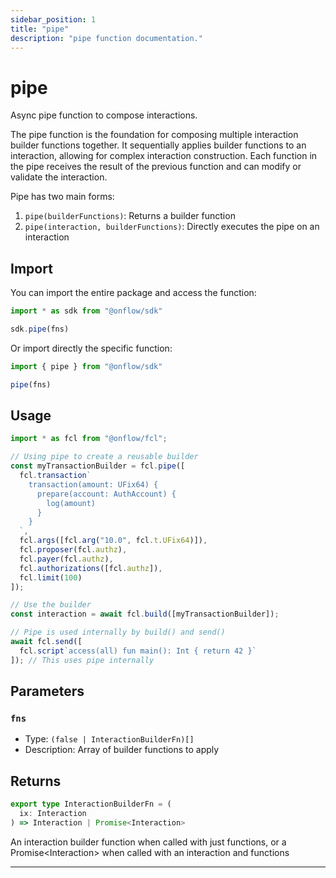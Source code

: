 ```yaml
---
sidebar_position: 1
title: "pipe"
description: "pipe function documentation."
---
```


<!-- THIS DOCUMENT IS AUTO-GENERATED FROM [onflow/sdk/src/interaction/interaction.ts](https://github.com/onflow/fcl-js/tree/master/packages/sdk/src/interaction/interaction.ts). DO NOT EDIT MANUALLY -->

# pipe

Async pipe function to compose interactions.

The pipe function is the foundation for composing multiple interaction builder functions together.
It sequentially applies builder functions to an interaction, allowing for complex interaction construction.
Each function in the pipe receives the result of the previous function and can modify or validate the interaction.

Pipe has two main forms:
1. `pipe(builderFunctions)`: Returns a builder function
2. `pipe(interaction, builderFunctions)`: Directly executes the pipe on an interaction

## Import

You can import the entire package and access the function:

```typescript
import * as sdk from "@onflow/sdk"

sdk.pipe(fns)
```

Or import directly the specific function:

```typescript
import { pipe } from "@onflow/sdk"

pipe(fns)
```

## Usage

```typescript
import * as fcl from "@onflow/fcl";

// Using pipe to create a reusable builder
const myTransactionBuilder = fcl.pipe([
  fcl.transaction`
    transaction(amount: UFix64) {
      prepare(account: AuthAccount) {
        log(amount)
      }
    }
  `,
  fcl.args([fcl.arg("10.0", fcl.t.UFix64)]),
  fcl.proposer(fcl.authz),
  fcl.payer(fcl.authz),
  fcl.authorizations([fcl.authz]),
  fcl.limit(100)
]);

// Use the builder
const interaction = await fcl.build([myTransactionBuilder]);

// Pipe is used internally by build() and send()
await fcl.send([
  fcl.script`access(all) fun main(): Int { return 42 }`
]); // This uses pipe internally
```

## Parameters

### `fns` 


- Type: `(false | InteractionBuilderFn)[]`
- Description: Array of builder functions to apply


## Returns

```typescript
export type InteractionBuilderFn = (
  ix: Interaction
) => Interaction | Promise<Interaction>
```


An interaction builder function when called with just functions, or a Promise&lt;Interaction&gt; when called with an interaction and functions

---